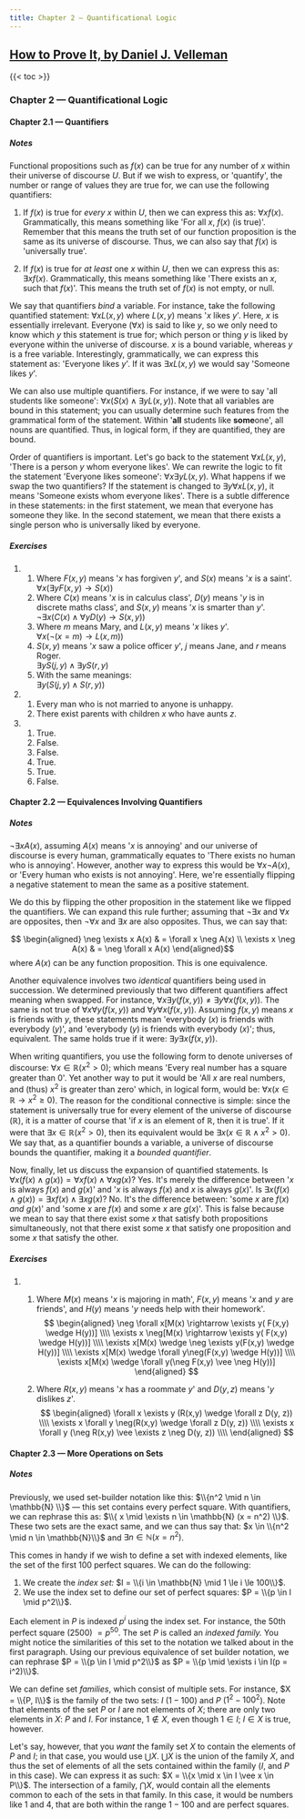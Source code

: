 ```yaml
---
title: Chapter 2 — Quantificational Logic
---
```


## [How to Prove It, by Daniel J. Velleman](../)

{{< toc >}}

### Chapter 2 — Quantificational Logic

#### Chapter 2.1 — Quantifiers

##### Notes

Functional propositions such as $f(x)$ can be true for any number of $x$
within their universe of discourse $U$. But if we wish to express, or
'quantify', the number or range of values they are true for, we can use
the following quantifiers:

1.  If $f(x)$ is true for _every_ $x$ within $U$, then we can express
    this as: $\forall x f(x)$. Grammatically, this means something like
    'For all $x$, $f(x)$ (is true)'. Remember that this means the truth
    set of our function proposition is the same as its universe of
    discourse. Thus, we can also say that $f(x)$ is 'universally true'.

2.  If $f(x)$ is true for _at least_ one $x$ within $U$, then we can
    express this as: $\exists x f(x)$. Grammatically, this means
    something like 'There exists an $x$, such that $f(x)$'. This means
    the truth set of $f(x)$ is not empty, or null.

We say that quantifiers _bind_ a variable. For instance, take the
following quantified statement: $\forall x L(x, y)$ where $L(x,y)$ means
'$x$ likes $y$'. Here, $x$ is essentially irrelevant. Everyone
($\forall x$) is said to like $y$, so we only need to know which $y$
this statement is true for; which person or thing $y$ is liked by
everyone within the universe of discourse. $x$ is a bound variable,
whereas $y$ is a free variable. Interestingly, grammatically, we can
express this statement as: 'Everyone likes $y$'. If it was
$\exists x L(x, y)$ we would say 'Someone likes $y$'.

We can also use multiple quantifiers. For instance, if we were to say
'all students like someone':
$\forall x (S(x) \wedge \exists y L(x, y))$. Note that all variables are
bound in this statement; you can usually determine such features from
the grammatical form of the statement. Within '**all** students like
**some**one', all nouns are quantified. Thus, in logical form, if they
are quantified, they are bound.

Order of quantifiers is important. Let's go back to the statement
$\forall x L(x, y)$, 'There is a person $y$ whom everyone likes'. We can
rewrite the logic to fit the statement 'Everyone likes someone':
$\forall x \exists y L(x,y)$. What happens if we swap the two
quantifiers? If the statement is changed to
$\exists y \forall x L(x,y)$, it means 'Someone exists whom everyone
likes'. There is a subtle difference in these statements: in the first
statement, we mean that everyone has someone they like. In the second
statement, we mean that there exists a single person who is universally
liked by everyone.

##### Exercises

1.  1.  Where $F(x, y)$ means '$x$ has forgiven $y$', and $S(x)$ means
        '$x$ is a saint'.\
        $\forall x (\exists y F(x,y) \rightarrow S(x))$
    2.  Where $C(x)$ means '$x$ is in calculus class', $D(y)$ means '$y$
        is in discrete maths class', and $S(x,y)$ means '$x$ is smarter
        than $y$'.\
        $\neg \exists x (C(x) \wedge \forall y D(y) \rightarrow  S(x,y))$
    3.  Where $m$ means Mary, and $L(x, y)$ means '$x$ likes $y$'.\
        $\forall x (\neg (x = m) \rightarrow L(x, m))$
    4.  $S(x, y)$ means '$x$ saw a police officer $y$', $j$ means Jane,
        and $r$ means Roger.\
        $\exists y S(j, y) \wedge \exists y S(r, y)$
    5.  With the same meanings:\
        $\exists y (S(j, y) \wedge S(r, y))$

2.  1.  Every man who is not married to anyone is unhappy.
    2.  There exist parents with children $x$ who have aunts $z$.
3.  1.  True.
    2.  False.
    3.  False.
    4.  True.
    5.  True.
    6.  False.

#### Chapter 2.2 — Equivalences Involving Quantifiers

##### Notes

$\neg \exists xA(x)$, assuming $A(x)$ means '$x$ is annoying' and our
universe of discourse is every human, grammatically equates to 'There
exists no human who is annoying'. However, another way to express this
would be $\forall x \neg A(x)$, or 'Every human who exists is not
annoying'. Here, we're essentially flipping a negative statement to mean
the same as a positive statement.

We do this by flipping the other proposition in the statement like we
flipped the quantifiers. We can expand this rule further; assuming that
$\neg \exists x$ and $\forall x$ are opposites, then $\neg \forall x$
and $\exists x$ are also opposites. Thus, we can say that:

$$
\begin{aligned}
  \neg \exists x A(x) & = \forall x \neg A(x) \\
  \exists x \neg A(x) & = \neg \forall x A(x)
\end{aligned}$$ where $A(x)$ can be any function proposition. This is
one equivalence.

Another equivalence involves two *identical* quantifiers being used in
succession. We determined previously that two different quantifiers
affect meaning when swapped. For instance,
$\forall x \exists y (f(x, y)) \neq \exists y \forall x (f(x, y))$. The
same is not true of $\forall x \forall y (f(x, y))$ and
$\forall y \forall x (f(x, y))$. Assuming $f(x, y)$ means $x$ is friends
with $y$, these statements mean 'everybody ($x$) is friends with
everybody ($y$)', and 'everybody ($y$) is friends with everybody ($x$)';
thus, equivalent. The same holds true if it were:
$\exists y \exists x (f(x, y))$.

When writing quantifiers, you use the following form to denote universes
of discourse: $\forall x \in \mathbb{R} (x^2>0)$; which means 'Every
real number has a square greater than 0'. Yet another way to put it
would be 'All $x$ are real numbers, and (thus) $x^2$ is greater than
zero' which, in logical form, would be:
$\forall x (x \in \mathbb{R} \rightarrow x^2 \ge 0)$. The reason for the
conditional connective is simple: since the statement is universally
true for every element of the universe of discourse ($\mathbb{R}$), it
is a matter of course that 'if $x$ is an element of $\mathbb{R}$, then
it is true'. If it were that $\exists x \in \mathbb{R} (x^2>0)$, then
its equivalent would be $\exists x (x \in \mathbb{R} \wedge x^2 > 0)$.
We say that, as a quantifier bounds a variable, a universe of discourse
bounds the quantifier, making it a *bounded quantifier*.

Now, finally, let us discuss the expansion of quantified statements. Is
$\forall x (f(x) \wedge g(x)) = \forall x f(x) \wedge \forall x g(x)$?
Yes. It's merely the difference between '$x$ is always $f(x)$ and
$g(x)$' and '$x$ is always $f(x)$ and $x$ is always $g(x)$'. Is
$\exists x (f(x) \wedge g(x)) = \exists x f(x) \wedge \exists x g(x)$?
No. It's the difference between: 'some $x$ are $f(x)$ *and* $g(x)$' and
'some $x$ are $f(x)$ and some $x$ are $g(x)$'. This is false because we
mean to say that there exist some $x$ that satisfy both propositions
simultaneously, not that there exist some $x$ that satisfy one
proposition and some $x$ that satisfy the other.

##### Exercises

1.  1.  Where $M(x)$ means '$x$ is majoring in math', $F(x,y)$ means
        '$x$ and $y$ are friends', and $H(y)$ means '$y$ needs help with
        their homework'. 
        $$
        \begin{aligned}
          \neg \forall x[M(x) \rightarrow \exists y( F(x,y) \wedge H(y))] \\\\
          \exists x \neg[M(x) \rightarrow \exists y( F(x,y) \wedge H(y))] \\\\
          \exists x[M(x) \wedge \neg \exists y(F(x,y) \wedge H(y))] \\\\
          \exists x[M(x) \wedge  \forall y\neg(F(x,y) \wedge H(y))] \\\\
          \exists x[M(x) \wedge  \forall y(\neg F(x,y) \vee \neg H(y))]
        \end{aligned}
        $$

    2.  Where $R(x, y)$ means '$x$ has a roommate $y$' and $D(y, z)$
        means '$y$ dislikes $z$'. 
        $$
        \begin{aligned}
          \forall x \exists y (R(x,y) \wedge \forall z D(y, z)) \\\\
          \exists x \forall y \neg(R(x,y) \wedge \forall z D(y, z)) \\\\
          \exists x \forall y (\neg R(x,y) \vee \exists z \neg D(y, z)) \\\\
        \end{aligned}
        $$

#### Chapter 2.3 — More Operations on Sets

##### Notes

Previously, we used set-builder notation like this: $\\{n^2 \mid n \in \mathbb{N} \\}$ — this set contains every perfect square. With quantifiers, we can rephrase this as: $\\{ x \mid \exists n \in \mathbb{N} (x = n^2) \\}$. These two sets are the exact same, and we can thus say that: $x \in \\{n^2 \mid n \in \mathbb{N}\\}$ and $\exists n \in \mathbb{N} (x = n^2)$.

This comes in handy if we wish to define a set with indexed elements, like the set of the first 100 perfect squares. We can do the following:

1. We create the _index set:_ $I = \\{i \in \mathbb{N} \mid 1 \le i \le 100\\}$.
2. We use the index set to define our set of perfect squares: $P = \\{p \in I \mid p^2\\}$.

Each element in $P$ is indexed $p^i$ using the index set. For instance, the 50th perfect square (2500) $= p^{50}$. The set $P$ is called an _indexed family._ You might notice the similarities of this set to the notation we talked about in the first paragraph. Using our previous equivalence of set builder notation, we can rephrase $P = \\{p \in I \mid p^2\\}$ as $P = \\{p \mid \exists i \in I(p = i^2)\\}$.

We can define set _families_, which consist of multiple sets. For instance, $X = \\{P, I\\}$ is the family of the two sets: $I$ ($1 - 100$) and $P$ ($1^2 - 100^2$). Note that elements of the set $P$ or $I$ are not elements of $X$; there are only two elements in $X$: $P$ and $I$. For instance, $1 \notin X$, even though $1 \in I$; $I \in X$ is true, however.

Let's say, however, that you _want_ the family set $X$ to contain the elements of $P$ and $I$; in that case, you would use $\bigcup X$. $\bigcup X$ is the union of the family $X$, and thus the set of elements of all the sets contained within the family ($I$, and $P$ in this case). We can express it as such: $X = \\{x \mid x \in I \vee x \in P\\}$. The intersection of a family, $\bigcap X$, would contain all the elements common to each of the sets in that family. In this case, it would be numbers like $1$ and $4$, that are both within the range $1-100$ and are perfect squares.

